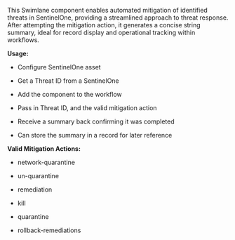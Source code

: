 This Swimlane component enables automated mitigation of identified threats in SentinelOne, providing a streamlined approach to threat response. After attempting the mitigation action, it generates a concise string summary, ideal for record display and operational tracking within workflows.

**Usage:**

- Configure SentinelOne asset

- Get a Threat ID from a SentinelOne

- Add the component to the workflow

- Pass in Threat ID, and the valid mitigation action

- Receive a summary back confirming it was completed

- Can store the summary in a record for later reference

**Valid Mitigation Actions:**

- network-quarantine

- un-quarantine

- remediation

- kill

- quarantine

- rollback-remediations